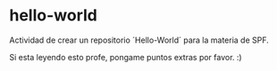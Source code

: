# hello-world
Actividad de crear un repositorio ´Hello-World´ para la materia de SPF.

Si esta leyendo esto profe, pongame puntos extras por favor. :)
